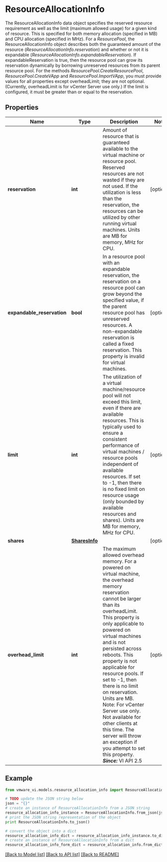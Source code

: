 # ResourceAllocationInfo

The ResourceAllocationInfo data object specifies the reserved resource requirement as well as the limit (maximum allowed usage) for a given kind of resource.  This is specified for both memory allocation (specified in MB) and CPU allocation (specified in MHz).  For a *ResourcePool*, the ResourceAllocationInfo object describes both the guaranteed amount of the resource (*ResourceAllocationInfo.reservation*) and whether or not it is expandable (*ResourceAllocationInfo.expandableReservation*). If expandableReservation is true, then the resource pool can grow its reservation dynamically by borrowing unreserved resources from its parent resource pool. For the methods *ResourcePool.CreateResourcePool*, *ResourcePool.CreateVApp* and *ResourcePool.ImportVApp*, you must provide values for all properties except overheadLimit; they are not optional. (Currently, overheadLimit is for vCenter Server use only.)  If the limit is configured, it must be greater than or equal to the reservation. 

## Properties
Name | Type | Description | Notes
------------ | ------------- | ------------- | -------------
**reservation** | **int** | Amount of resource that is guaranteed available to the virtual machine or resource pool.  Reserved resources are not wasted if they are not used. If the utilization is less than the reservation, the resources can be utilized by other running virtual machines. Units are MB for memory, MHz for CPU.  | [optional] 
**expandable_reservation** | **bool** | In a resource pool with an expandable reservation, the reservation on a resource pool can grow beyond the specified value, if the parent resource pool has unreserved resources.  A non-expandable reservation is called a fixed reservation. This property is invalid for virtual machines.  | [optional] 
**limit** | **int** | The utilization of a virtual machine/resource pool will not exceed this limit, even if there are available resources.  This is typically used to ensure a consistent performance of virtual machines / resource pools independent of available resources. If set to -1, then there is no fixed limit on resource usage (only bounded by available resources and shares). Units are MB for memory, MHz for CPU.  | [optional] 
**shares** | [**SharesInfo**](SharesInfo.md) |  | [optional] 
**overhead_limit** | **int** | The maximum allowed overhead memory.  For a powered on virtual machine, the overhead memory reservation cannot be larger than its overheadLimit. This property is only applicable to powered on virtual machines and is not persisted across reboots. This property is not applicable for resource pools. If set to -1, then there is no limit on reservation. Units are MB.  Note: For vCenter Server use only. Not available for other clients at this time. The server will throw an exception if you attempt to set this property.  ***Since:*** VI API 2.5  | [optional] 

## Example

```python
from vmware_vi.models.resource_allocation_info import ResourceAllocationInfo

# TODO update the JSON string below
json = "{}"
# create an instance of ResourceAllocationInfo from a JSON string
resource_allocation_info_instance = ResourceAllocationInfo.from_json(json)
# print the JSON string representation of the object
print ResourceAllocationInfo.to_json()

# convert the object into a dict
resource_allocation_info_dict = resource_allocation_info_instance.to_dict()
# create an instance of ResourceAllocationInfo from a dict
resource_allocation_info_form_dict = resource_allocation_info.from_dict(resource_allocation_info_dict)
```
[[Back to Model list]](../README.md#documentation-for-models) [[Back to API list]](../README.md#documentation-for-api-endpoints) [[Back to README]](../README.md)


